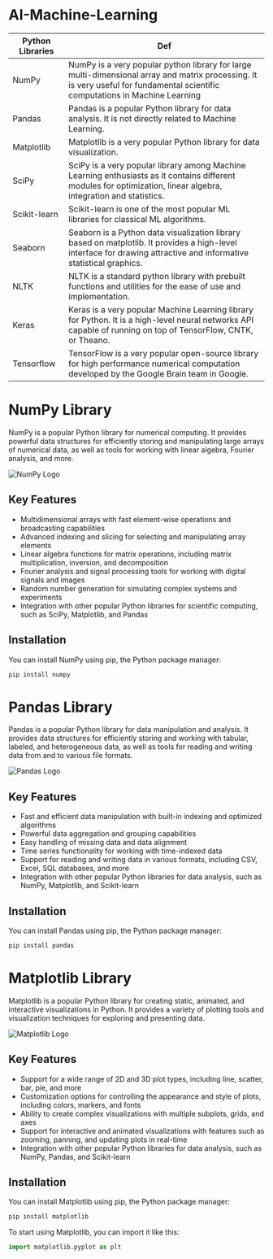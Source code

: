 # AI-Machine-Learning

| Python Libraries | Def |
| ------------- | -- |
| NumPy  | NumPy is a very popular python library for large multi-dimensional array and matrix processing. It is very useful for fundamental scientific computations in Machine Learning |
| Pandas | Pandas is a popular Python library for data analysis. It is not directly related to Machine Learning. |
| Matplotlib  | Matplotlib is a very popular Python library for data visualization. |
| SciPy  | SciPy is a very popular library among Machine Learning enthusiasts as it contains different modules for optimization, linear algebra, integration and statistics. |
| Scikit-learn  | Scikit-learn is one of the most popular ML libraries for classical ML algorithms. |
| Seaborn  | Seaborn is a Python data visualization library based on matplotlib. It provides a high-level interface for drawing attractive and informative statistical graphics. |
| NLTK  | NLTK is a standard python library with prebuilt functions and utilities for the ease of use and implementation. |
| Keras  | Keras is a very popular Machine Learning library for Python. It is a high-level neural networks API capable of running on top of TensorFlow, CNTK, or Theano. |
| Tensorflow  | TensorFlow is a very popular open-source library for high performance numerical computation developed by the Google Brain team in Google. |

# NumPy Library

NumPy is a popular Python library for numerical computing. It provides powerful data structures for efficiently storing and manipulating large arrays of numerical data, as well as tools for working with linear algebra, Fourier analysis, and more.

![NumPy Logo](https://numpy.org/doc/stable/_static/numpylogo.svg)

## Key Features

- Multidimensional arrays with fast element-wise operations and broadcasting capabilities
- Advanced indexing and slicing for selecting and manipulating array elements
- Linear algebra functions for matrix operations, including matrix multiplication, inversion, and decomposition
- Fourier analysis and signal processing tools for working with digital signals and images
- Random number generation for simulating complex systems and experiments
- Integration with other popular Python libraries for scientific computing, such as SciPy, Matplotlib, and Pandas

## Installation

You can install NumPy using pip, the Python package manager:

```python
pip install numpy
```
# Pandas Library

Pandas is a popular Python library for data manipulation and analysis. It provides data structures for efficiently storing and working with tabular, labeled, and heterogeneous data, as well as tools for reading and writing data from and to various file formats.

![Pandas Logo](https://pandas.pydata.org/docs/_static/pandas.svg)

## Key Features

- Fast and efficient data manipulation with built-in indexing and optimized algorithms
- Powerful data aggregation and grouping capabilities
- Easy handling of missing data and data alignment
- Time series functionality for working with time-indexed data
- Support for reading and writing data in various formats, including CSV, Excel, SQL databases, and more
- Integration with other popular Python libraries for data analysis, such as NumPy, Matplotlib, and Scikit-learn

## Installation

You can install Pandas using pip, the Python package manager:

```python
pip install pandas
```

# Matplotlib Library

Matplotlib is a popular Python library for creating static, animated, and interactive visualizations in Python. It provides a variety of plotting tools and visualization techniques for exploring and presenting data.

![Matplotlib Logo](https://matplotlib.org/stable/_static/logo2_compressed.svg)

## Key Features

- Support for a wide range of 2D and 3D plot types, including line, scatter, bar, pie, and more
- Customization options for controlling the appearance and style of plots, including colors, markers, and fonts
- Ability to create complex visualizations with multiple subplots, grids, and axes
- Support for interactive and animated visualizations with features such as zooming, panning, and updating plots in real-time
- Integration with other popular Python libraries for data analysis, such as NumPy, Pandas, and Scikit-learn

## Installation

You can install Matplotlib using pip, the Python package manager:

```python
pip install matplotlib
```
To start using Matplotlib, you can import it like this:
```python
import matplotlib.pyplot as plt
```
